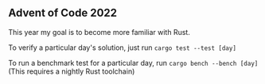 ## Advent of Code 2022

This year my goal is to become more familiar with Rust.

To verify a particular day's solution, just run `cargo test --test [day]`

To run a benchmark test for a particular day, run `cargo bench --bench [day]` (This requires a nightly Rust toolchain)



